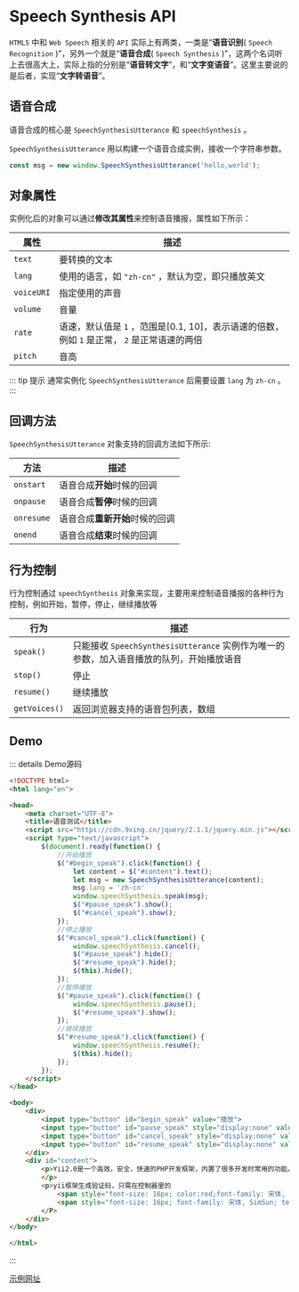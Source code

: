# Speech Synthesis API

`HTML5` 中和 `Web Speech` 相关的 `API` 实际上有两类，一类是“**语音识别**( `Speech Recognition` )”，另外一个就是“**语音合成**( `Speech Synthesis` )”，这两个名词听上去很高大上，实际上指的分别是“**语音转文字**”，和“**文字变语音**”。这里主要说的是后者，实现“**文字转语音**”。

## 语音合成

语音合成的核心是 `SpeechSynthesisUtterance` 和 `speechSynthesis` 。

`SpeechSynthesisUtterance` 用以构建一个语音合成实例，接收一个字符串参数。

```js
const msg = new window.SpeechSynthesisUtterance('hello,world');
```

## 对象属性

实例化后的对象可以通过**修改其属性**来控制语音播报，属性如下所示：

|属性|描述|
|-----|-----|
| `text` | 要转换的文本|
| `lang` |使用的语言，如 `"zh-cn"` ，默认为空，即只播放英文|
| `voiceURI` |指定使用的声音|
| `volume` |音量|
| `rate` |语速，默认值是 `1` ，范围是[0.1, 10]，表示语速的倍数，例如 `1` 是正常， `2` 是正常语速的两倍|
| `pitch` |音高|

::: tip 提示
通常实例化 `SpeechSynthesisUtterance` 后需要设置 `lang` 为 `zh-cn` 。
:::

## 回调方法

`SpeechSynthesisUtterance` 对象支持的回调方法如下所示:

|方法|描述|
|-----|-----|
| `onstart` | 语音合成**开始**时候的回调|
| `onpause` |语音合成**暂停**时候的回调|
| `onresume` |语音合成**重新开始**时候的回调|
| `onend` |语音合成**结束**时候的回调|

## 行为控制

行为控制通过 `speechSynthesis` 对象来实现，主要用来控制语音播报的各种行为控制，例如开始，暂停，停止，继续播放等

|行为|描述|
|-----|-----|
| `speak()` |只能接收 `SpeechSynthesisUtterance` 实例作为唯一的参数，加入语音播放的队列，开始播放语音|
| `stop()` |停止|
| `resume()` |继续播放|
| `getVoices()` |返回浏览器支持的语音包列表，数组|

## Demo

::: details Demo源码

```html
<!DOCTYPE html>
<html lang="en">

<head>
    <meta charset="UTF-8">
    <title>语音测试</title>
    <script src="https://cdn.9xing.cn/jquery/2.1.1/jquery.min.js"></script>
    <script type="text/javascript">
        $(document).ready(function() {
            //开始播放
            $("#begin_speak").click(function() {
                let content = $("#content").text();
                let msg = new SpeechSynthesisUtterance(content);
                msg.lang = 'zh-cn'
                window.speechSynthesis.speak(msg);
                $("#pause_speak").show();
                $("#cancel_speak").show();
            });
            //停止播放
            $("#cancel_speak").click(function() {
                window.speechSynthesis.cancel();
                $("#pause_speak").hide();
                $("#resume_speak").hide();
                $(this).hide();
            });
            //暂停播放
            $("#pause_speak").click(function() {
                window.speechSynthesis.pause();
                $("#resume_speak").show();
            });
            //继续播放
            $("#resume_speak").click(function() {
                window.speechSynthesis.resume();
                $(this).hide();
            });
        });
    </script>
</head>

<body>
    <div>
        <input type="button" id="begin_speak" value="播放">
        <input type="button" id="pause_speak" style="display:none" value="暂停">
        <input type="button" id="cancel_speak" style="display:none" value="停止">
        <input type="button" id="resume_speak" style="display:none" value="继续播放">
    </div>
    <div id="content">
        <p>Yii2.0是一个高效，安全，快速的PHP开发框架，内置了很多开发时常用的功能。Yii也内置了验证码功能，让我们在开发时可以直接使用，不过框架自带的验证码在生成后，无论是点击验证码还是重新请求生成验证码的URL，生成的验证码内容是没有变化的
        </p>
        <p>yii框架生成验证码，只需在控制器里的
            <span style="font-size: 16px; color:red;font-family: 宋体, SimSun; text-decoration: underline;">actions</span>
            <span style="font-size: 16px; font-family: 宋体, SimSun; text-decoration: none;">方法里，添加一些配置就行了</span>
        </P>
    </div>
</body>

</html>
```

:::

[示例网址](https://megrez-file.virtualbing.cn/Web/%E5%AE%9E%E8%B7%B5%E7%A7%AF%E7%B4%AF/%E8%AF%AD%E9%9F%B3%E6%92%AD%E6%8A%A5/SpeechSynthesisAPI/%E8%AF%AD%E9%9F%B3%E6%92%AD%E6%94%BEDemo.html)
